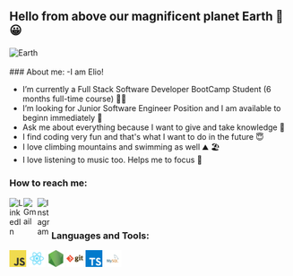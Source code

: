 ## Hello from above our magnificent planet Earth 👋 😀 


<img align="center" alt="Earth" width="350px" src="https://mediad.publicbroadcasting.net/p/shared/npr/styles/x_large/nprshared/201805/339823601.jpg">
</br></br>
### About me:
-I am Elio!

- I’m currently a Full Stack Software Developer BootCamp Student (6 months full-time course) 👨‍💻
- I’m looking for Junior Software Engineer Position and I am available to beginn immediately 🤙
- Ask me about everything because I want to give and take knowledge 🤩
- I find coding very fun and that's what I want to do in the future 😇
- I love climbing mountains and swimming as well ⛰️ 🏖️
- I love listening to music too. Helps me to focus 🎼

### How to reach me: 
[<img align="left" alt="LinkedIn" width="25px" src="https://content.linkedin.com/content/dam/me/business/en-us/amp/brand-site/v2/bg/LI-Bug.svg.original.svg"/>](https://www.linkedin.com/in/elio-mehmeti-70a883217/)
<a target="_blank" href="mailto:mehmetielio95@gmail.com">
  <img align="left" alt="Gmail" width="25px" src="https://1000logos.net/wp-content/uploads/2018/05/Gmail-icon-1.png" />
</a>
[<img align="left" alt="Instagram" width="25px" src="https://upload.wikimedia.org/wikipedia/commons/thumb/a/a5/Instagram_icon.png/1024px-Instagram_icon.png"/>](https://www.instagram.com/eliomehmeti/)
</br></br>

### Languages and Tools: 

<code><img height="30" src="https://raw.githubusercontent.com/github/explore/80688e429a7d4ef2fca1e82350fe8e3517d3494d/topics/javascript/javascript.png"></code>
<code><img height="30" src="https://raw.githubusercontent.com/github/explore/80688e429a7d4ef2fca1e82350fe8e3517d3494d/topics/react/react.png"></code>
<code><img height="30" src="https://raw.githubusercontent.com/github/explore/80688e429a7d4ef2fca1e82350fe8e3517d3494d/topics/nodejs/nodejs.png"></code>
<code><img height="30" src="https://raw.githubusercontent.com/github/explore/80688e429a7d4ef2fca1e82350fe8e3517d3494d/topics/git/git.png"></code>
<code><img height="30" src="https://raw.githubusercontent.com/github/explore/80688e429a7d4ef2fca1e82350fe8e3517d3494d/topics/typescript/typescript.png"></code>
<code><img height="30" src="https://raw.githubusercontent.com/github/explore/80688e429a7d4ef2fca1e82350fe8e3517d3494d/topics/mysql/mysql.png"></code>

